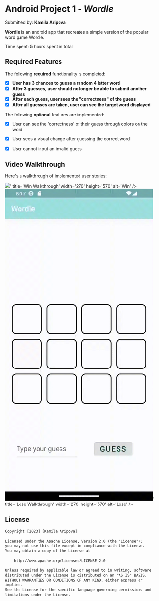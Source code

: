# Android Project 1 - *Wordle*
Submitted by: **Kamila Aripova**

**Wordle** is an android app that recreates a simple version of the popular word game [Wordle](https://www.nytimes.com/games/wordle/index.html).

Time spent: **5** hours spent in total

## Required Features

The following **required** functionality is completed:

- [x] **User has 3 chances to guess a random 4 letter word**
- [x] **After 3 guesses, user should no longer be able to submit another guess**
- [x] **After each guess, user sees the "correctness" of the guess**
- [x] **After all guesses are taken, user can see the target word displayed**

The following **optional** features are implemented:

- [x] User can see the 'correctness' of their guess through colors on the word
- [x] User sees a visual change after guessing the correct word
- [x] User cannot input an invalid guess


## Video Walkthrough

Here's a walkthrough of implemented user stories:

<img src='./app/src/main/res/drawable/win.gif'>' title='Win Walkthrough' width='270' height='570' alt='Win' />
<img src='./app/src/main/res/drawable/lose.gif'>' title='Lose Walkthrough' width='270' height='570' alt='Lose' />



## License

    Copyright [2023] [Kamila Aripova]

    Licensed under the Apache License, Version 2.0 (the "License");
    you may not use this file except in compliance with the License.
    You may obtain a copy of the License at

        http://www.apache.org/licenses/LICENSE-2.0

    Unless required by applicable law or agreed to in writing, software
    distributed under the License is distributed on an "AS IS" BASIS,
    WITHOUT WARRANTIES OR CONDITIONS OF ANY KIND, either express or implied.
    See the License for the specific language governing permissions and
    limitations under the License.